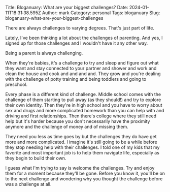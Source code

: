 Title: Bloganuary: What are your biggest challenges?
Date: 2024-01-11T18:31:38.595Z
Author: mark
Category: personal
Tags: bloganuary
Slug: bloganuary-what-are-your-biggest-challenges

There are always challenges to varying degrees. That's just part of life.

Lately, I've been thinking a lot about the challenges of parenting. And yes, I signed up for those challenges and I wouldn't have it any other way.

Being a parent is always challenging.

When they're babies, it's a challenge to try and sleep and figure out what they want and stay connected to your partner and shower and work and clean the house and cook and and and and. They grow and you're dealing with the challenge of potty training and being toddlers and going to preschool.

Every phase is a different kind of challenge. Middle school comes with the challenge of them starting to pull away (as they should!) and try to explore their own identity. Then they're in high school and you have to worry about sex and drugs and more complicated homework than you can help with and driving and first relationships. Then there's college where they still need help but it's harder because you don't necessarily have the proximity anymore and the challenge of money and of missing them.

They need you less as time goes by but the challenges they do have get more and more complicated. I imagine it's still going to be a while before they stop needing help with their challenges. I told one of my kids that my favorite and most important job is to help them navigate life, especially as they begin to build their own.

I guess what I'm trying to say is welcome the challenges. Try and enjoy them for a moment because they'll be gone. Before you know it, you'll be on to the next challenge and wondering why you thought the challenge before was a challenge at all.
